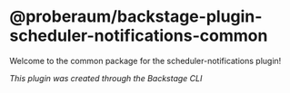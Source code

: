 # @proberaum/backstage-plugin-scheduler-notifications-common

Welcome to the common package for the scheduler-notifications plugin!

_This plugin was created through the Backstage CLI_
